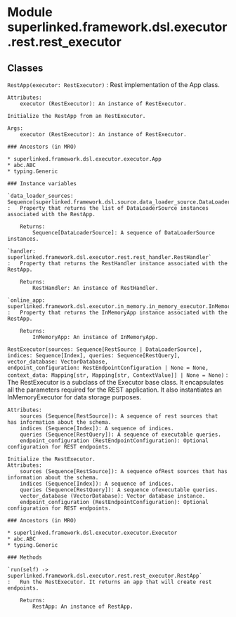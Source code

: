 Module superlinked.framework.dsl.executor.rest.rest_executor
============================================================

Classes
-------

`RestApp(executor: RestExecutor)`
:   Rest implementation of the App class.
    
    Attributes:
        executor (RestExecutor): An instance of RestExecutor.
    
    Initialize the RestApp from an RestExecutor.
    
    Args:
        executor (RestExecutor): An instance of RestExecutor.

    ### Ancestors (in MRO)

    * superlinked.framework.dsl.executor.executor.App
    * abc.ABC
    * typing.Generic

    ### Instance variables

    `data_loader_sources: Sequence[superlinked.framework.dsl.source.data_loader_source.DataLoaderSource]`
    :   Property that returns the list of DataLoaderSource instances associated with the RestApp.
        
        Returns:
            Sequence[DataLoaderSource]: A sequence of DataLoaderSource instances.

    `handler: superlinked.framework.dsl.executor.rest.rest_handler.RestHandler`
    :   Property that returns the RestHandler instance associated with the RestApp.
        
        Returns:
            RestHandler: An instance of RestHandler.

    `online_app: superlinked.framework.dsl.executor.in_memory.in_memory_executor.InMemoryApp`
    :   Property that returns the InMemoryApp instance associated with the RestApp.
        
        Returns:
            InMemoryApp: An instance of InMemoryApp.

`RestExecutor(sources: Sequence[RestSource | DataLoaderSource], indices: Sequence[Index], queries: Sequence[RestQuery], vector_database: VectorDatabase, endpoint_configuration: RestEndpointConfiguration | None = None, context_data: Mapping[str, Mapping[str, ContextValue]] | None = None)`
:   The RestExecutor is a subclass of the Executor base class. It encapsulates all the parameters required for
    the REST application. It also instantiates an InMemoryExecutor for data storage purposes.
    
    Attributes:
        sources (Sequence[RestSource]): A sequence of rest sources that has information about the schema.
        indices (Sequence[Index]): A sequence of indices.
        queries (Sequence[RestQuery]): A sequence of executable queries.
        endpoint_configuration (RestEndpointConfiguration): Optional configuration for REST endpoints.
    
    Initialize the RestExecutor.
    Attributes:
        sources (Sequence[RestSource]): A sequence ofRest sources that has information about the schema.
        indices (Sequence[Index]): A sequence of indices.
        queries (Sequence[RestQuery]): A sequence ofexecutable queries.
        vector_database (VectorDatabase): Vector database instance.
        endpoint_configuration (RestEndpointConfiguration): Optional configuration for REST endpoints.

    ### Ancestors (in MRO)

    * superlinked.framework.dsl.executor.executor.Executor
    * abc.ABC
    * typing.Generic

    ### Methods

    `run(self) ‑> superlinked.framework.dsl.executor.rest.rest_executor.RestApp`
    :   Run the RestExecutor. It returns an app that will create rest endpoints.
        
        Returns:
            RestApp: An instance of RestApp.